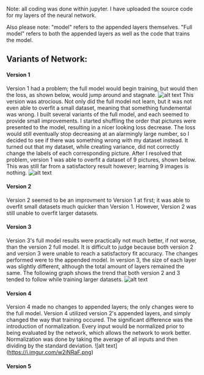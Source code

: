 Note: all coding was done within jupyter. I have uploaded the source code for my layers of the neural network. 

Also please note: "model" refers to the appended layers themselves. "Full model" refers to both the appended layers as well as the code that trains the model.

## Variants of Network:

#### Version 1
Version 1 had a problem; the full model would begin training, but would then the loss, as shown below, would jump around and stagnate. 
![alt text](https://i.imgur.com/MccPCPm.png)
This version was atrocious. Not only did the full model not learn, but it was not even able to overfit a small dataset, meaning that something fundemental was wrong. I built several variants of the full model, and each seemed to provide small improvements. I started shuffling the order that pictures were presented to the model, resulting in a nicer looking loss decrease. The loss would still eventually stop decreasing at an alarmingly large number, so I decided to see if there was something wrong with my dataset instead. It turned out that my dataset, while creating variance, did not correctly change the labels of each corresponding picture. After I resolved that problem, version 1 was able to overfit a dataset of 9 pictures, shown below. This was still far from a satisfactory result however; learning 9 images is nothing. 
![alt text](https://i.imgur.com/q8YHV5c.png)

#### Version 2
Version 2 seemed to be an improvment to Version 1 at first; it was able to overfit small datasets much quicker than Version 1. However, Version 2 was still unable to overfit larger datasets.
#### Version 3
Version 3's full model results were practically not much better, if not worse, than the version 2 full model. It is difficult to judge because both version 2 and version 3 were unable to reach a satisfactory fit accuracy. 
The changes performed were to the appended model. In version 3, the size of each layer was slightly different, although the total amount of layers remained the same. The following graph shows the trend that both version 2 and 3 tended to follow while training larger datasets.
![alt text](https://i.imgur.com/mEHsQai.png)
#### Version 4
Version 4 made no changes to appended layers; the only changes were to the full model. Version 4 utilized version 2's appended layers, and simply changed the way that training occured. The significant difference was the introduction of normalization. Every input would be normalized prior to being evaluated by the network, which allows the network to work better. Normalization was done by taking the average of all inputs and then dividing by the standard deviation.
![alt text] (https://i.imgur.com/w2iNRaF.png)

#### Version 5
